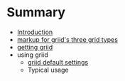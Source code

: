 # Summary

* [Introduction](README.md)
* [markup for griid's three grid types](markup_for_griids_three_grid_types.md)
* [getting griid](getting_griid.md)
* using griid
   * [griid default settings](using_griid/griid_default_settings.md)
   * Typical usage

